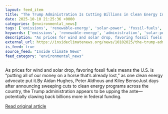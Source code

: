 ```yaml
---
layout: feed_item
title: "The Trump Administration Is Cutting Billions in Clean Energy Investments—But the Savings Are Overstated"
date: 2025-10-10 21:25:36 +0000
categories: [environmental_news]
tags: ['emissions', 'renewable-energy', 'solar-power', 'fossil-fuels', 'wind-power']
keywords: ['emissions', 'renewable-energy', 'administration', 'solar-power', 'trump', 'fossil-fuels', 'cutting', 'wind-power']
description: "As prices for wind and solar drop, favoring fossil fuels means the U"
external_url: https://insideclimatenews.org/news/10102025/the-trump-administration-is-cutting-billions-in-clean-energy-grants-but-savings-are-overstated/
is_feed: true
source_feed: "Inside Climate News"
feed_category: "environmental_news"
---
```


As prices for wind and solar drop, favoring fossil fuels means the U.S. is “putting all of our money on a horse that’s already lost,” as one clean energy advocate put it.By Aidan Hughes, Peter Aldhous and Kiley BenseJust days after announcing sweeping cuts to clean energy programs across the country, the Trump administration appears to be upping the ante—potentially clawing back billions more in federal funding.

[Read original article](https://insideclimatenews.org/news/10102025/the-trump-administration-is-cutting-billions-in-clean-energy-grants-but-savings-are-overstated/)
